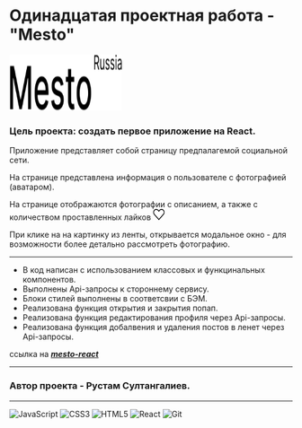 # Одинадцатая проектная работа - "Mesto"

<img src="./src/images/logo_black.svg" width="200" height="100" alt="logo Mesto"/>

### Цель проекта: создать первое приложение на  React.

Приложение представляет собой страницу предпалагемой социальной сети.

На странице представлена информация о пользователе с фотографией (аватаром).

На странице отображаются фотографии с описанием, а также с количеством проставленных лайков <img src="./src/images/like_icon.svg" width="20" height="20" alt="like"/>

При клике на на картинку из ленты, открывается модальное окно - для возможности более детально рассмотреть фотографию.

---
- В код написан с использованием классовых и функцинальных компонентов.
- Выполнены Api-запросы к стороннему сервису.
- Блоки стилей выполнены в соответсвии с БЭМ.
- Реализована функция открытия и закрытия попап.
- Реализована функция редактирования профиля через Api-запросы.
- Реализована функция добалвения и удаления постов в ленет через Api-запросы.


ссылка на  [***mesto-react***](https://pyctam-ac.github.io/mesto-react/index.html)


---
### Автор проекта - Рустам Султангалиев.
---
<p>
<img src="https://raw.githubusercontent.com/danielcranney/readme-generator/main/public/icons/skills/javascript-colored.svg" width="36" height="36" alt="JavaScript"/>
<img src="https://raw.githubusercontent.com/danielcranney/readme-generator/main/public/icons/skills/css3-colored.svg" width="36" height="36" alt="CSS3" />
<img src="https://raw.githubusercontent.com/danielcranney/readme-generator/main/public/icons/skills/html5-colored.svg" width="36" height="36" alt="HTML5" />
<img src="https://raw.githubusercontent.com/danielcranney/readme-generator/main/public/icons/skills/react-colored.svg" width="36" height="36" alt="React" />
<img src="https://raw.githubusercontent.com/danielcranney/readme-generator/main/public/icons/skills/git-colored.svg" width="36" height="36" alt="Git" />
</p>
